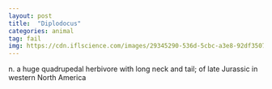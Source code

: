 ```yaml
---
layout: post
title:  "Diplodocus"
categories: animal
tag: fail
img: https://cdn.iflscience.com/images/29345290-536d-5cbc-a3e8-92df3507ff12/default-1464355878-1197-why-diplodocus-moms-laid-surprisingly-small-eggs.jpg
---
```

<DIV style="MARGIN: 0px 0px 5px">
<DIV style="MARGIN: 4px 0px">
<DIV style="MARGIN: 4px 0px"><SPAN>n.</SPAN> <SPAN>a huge quadrupedal herbivore with long neck and tail; of late Jurassic in western North America</SPAN></DIV></DIV></DIV>